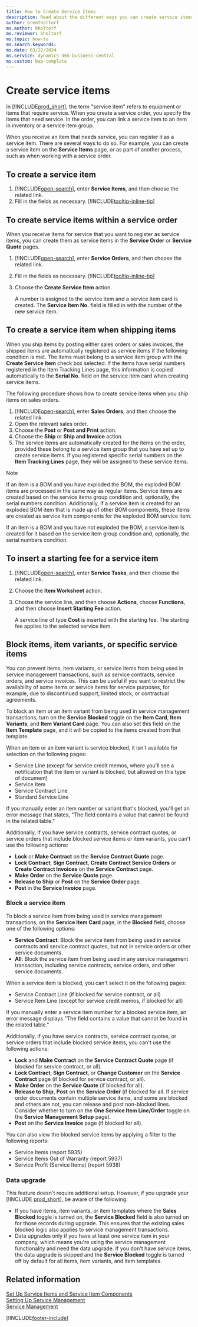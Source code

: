 ```yaml
---
title: How to Create Service Items
description: Read about the different ways you can create service items in Business Central, for example within a service order or when shipping items.
author: brentholtorf
ms.author: bholtorf
ms.reviewer: bholtorf
ms.topic: how-to
ms.search.keywords:
ms.date: 03/22/2024
ms.service: dynamics-365-business-central
ms.custom: bap-template
---
```

# Create service items

In [!INCLUDE[prod_short](includes/prod_short.md)], the term "service item" refers to equipment or items that require service. When you create a service order, you specify the items that need service. In the order, you can link a service item to an item in inventory or a service item group.

When you receive an item that needs service, you can register it as a service item. There are several ways to do so. For example, you can create a service item on the **Service Items** page, or as part of another process, such as when working with a service order.

## To create a service item

1. [!INCLUDE[open-search](includes/open-search.md)], enter **Service Items**, and then choose the related link.
2. Fill in the fields as necessary. [!INCLUDE[tooltip-inline-tip](includes/tooltip-inline-tip_md.md)]  

## To create service items within a service order

When you receive items for service that you want to register as service items, you can create them as service items in the **Service Order** or **Service Quote** pages.  

1. [!INCLUDE[open-search](includes/open-search.md)], enter **Service Orders**, and then choose the related link.  
2. Fill in the fields as necessary. [!INCLUDE[tooltip-inline-tip](includes/tooltip-inline-tip_md.md)]  
3. Choose the **Create Service Item** action.  

    A number is assigned to the service item and a service item card is created. The **Service Item No.** field is filled in with the number of the new service item.

## To create a service item when shipping items

When you ship items by posting either sales orders or sales invoices, the shipped items are automatically registered as service items if the following condition is met. The items must belong to a service item group with the **Create Service Item** check box selected. If the items have serial numbers registered in the Item Tracking Lines page, this information is copied automatically to the **Serial No.** field on the service item card when creating service items.  

The following procedure shows how to create service items when you ship items on sales orders.  

1. [!INCLUDE[open-search](includes/open-search.md)], enter **Sales Orders**, and then choose the related link.  
2. Open the relevant sales order.  
3. Choose the **Post** or **Post and Print** action.  
4. Choose the **Ship** or **Ship and Invoice** action.  
5. The service items are automatically created for the items on the order, provided these belong to a service item group that you have set up to create service items. If you registered specific serial numbers on the **Item Tracking Lines** page, they will be assigned to these service items.  

> [!NOTE]  
> If an item is a BOM and you have exploded the BOM, the exploded BOM items are processed in the same way as regular items. Service items are created based on the service items group condition and, optionally, the serial numbers condition. Additionally, if a service item is created for an exploded BOM item that is made up of other BOM components, these items are created as service item components for the exploded BOM service item.  
>
> If an item is a BOM and you have not exploded the BOM, a service item is created for it based on the service item group condition and, optionally, the serial numbers condition.  

## To insert a starting fee for a service item

1. [!INCLUDE[open-search](includes/open-search.md)], enter **Service Tasks**, and then choose the related link.
2. Choose the **Item Worksheet** action.
3. Choose the service line, and then choose **Actions**, choose **Functions**, and then choose **Insert Starting Fee** action.  

    A service line of type **Cost** is inserted with the starting fee. The starting fee applies to the selected service item.

## Block items, item variants, or specific service items

You can prevent items, item variants, or service items from being used in service management transactions, such as service contracts, service orders, and service invoices. This can be useful if you want to restrict the availability of some items or service items for service purposes, for example, due to discontinued support, limited stock, or contractual agreements.

To block an item or an item variant from being used in service management transactions, turn on the **Service Blocked** toggle on the **Item Card**, **Item Variants**, and **Item Variant Card** page. You can also set this field on the **Item Template** page, and it will be copied to the items created from that template.

When an item or an item variant is service blocked, it isn't available for selection on the following pages:

- Service Line (except for service credit memos, where you'll see a notification that the item or variant is blocked, but allowed on this type of document)
- Service Item
- Service Contract Line
- Standard Service Line

If you manually enter an item number or variant that's blocked, you'll get an error message that states, "The field contains a value that cannot be found in the related table."

Additionally, if you have service contracts, service contract quotes, or service orders that include blocked service items or item variants, you can't use the following actions:

- **Lock** or **Make Contract** on the **Service Contract Quote** page.
- **Lock Contract**, **Sign Contract**, **Create Contract Service Orders** or **Create Contract Invoices**  on the **Service Contract** page.
- **Make Order** on the **Service Quote** page.
- **Release to Ship** or **Post** on the **Service Order** page.
- **Post** in the **Service Invoice** page.

### Block a service item

To block a service item from being used in service management transactions, on the **Service Item Card** page, in the **Blocked** field, choose one of the following options:

- **Service Contract**: Block the service item from being used in service contracts and service contract quotes, but not in service orders or other service documents.
- **All**: Block the service item from being used in any service management transaction, including service contracts, service orders, and other service documents.

When a service item is blocked, you can't select it on the following pages:

- Service Contract Line (if blocked for service contract, or all)
- Service Item Line (except for service credit memos, if blocked for all)

If you manually enter a service item number for a blocked service item, an error message displays "The field contains a value that cannot be found in the related table."

Additionally, if you have service contracts, service contract quotes, or service orders that include blocked service items, you can't use the following actions:

- **Lock** and **Make Contract** on the **Service Contract Quote** page (if blocked for service contract, or all).
- **Lock Contract**, **Sign Contract**, or **Change Customer** on the **Service Contract** page (if blocked for service contract, or all).
- **Make Order** on the **Service Quote** (if blocked for all).
- **Release to Ship**, **Post** on the **Service Order** (if blocked for all. If service order documents contain multiple service items, and some are blocked and others are not, you can release and post non-blocked lines. Consider whether to turn on the **One Service Item Line/Order** toggle on the **Service Management Setup** page).
- **Post** on the **Service Invoice** page (if blocked for all).

You can also view the blocked service items by applying a filter to the following reports:

- Service Items (report 5935)
- Service Items Out of Warranty (report 5937)
- Service Profit (Service Items) (report 5938)

### Data upgrade

This feature doesn't require additional setup. However, if you upgrade your [!INCLUDE [prod_short](includes/prod_short.md)], be aware of the following:

- If you have items, item variants, or item templates where the **Sales Blocked** toggle is turned on, the **Service Blocked** field is also turned on for those records during upgrade. This ensures that the existing sales blocked logic also applies to service management transactions.
- Data upgrades only if you have at least one service item in your company, which means you're using the service management functionality and need the data upgrade. If you don't have service items, the data upgrade is skipped and the **Service Blocked** toggle is turned off by default for all items, item variants, and item templates.

## Related information

[Set Up Service Items and Service Item Components](service-how-setup-service-items.md)  
[Setting Up Service Management](service-setup-service.md)  
[Service Management](service-service.md)  


[!INCLUDE[footer-include](includes/footer-banner.md)]
